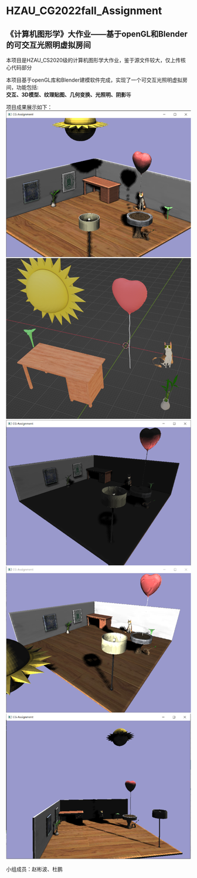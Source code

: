 # HZAU_CG2022fall_Assignment
## 《计算机图形学》大作业——基于openGL和Blender的可交互光照明虚拟房间<br>
本项目是HZAU_CS2020级的计算机图形学大作业，鉴于源文件较大，仅上传核心代码部分<br>

本项目基于openGL库和Blender建模软件完成，实现了一个可交互光照明虚拟房间，功能包括:<br>
**交互、3D模型、纹理贴图、几何变换、光照明、阴影**等<br>

项目成果展示如下：<br>
![这是图片](https://github.com/Hell0er/HZAU_CG2022fall_Assignment/blob/master/photo/1.png?raw=true "p1")
![这是图片](https://github.com/Hell0er/HZAU_CG2022fall_Assignment/blob/master/photo/2.png?raw=true "p2")
![这是图片](https://github.com/Hell0er/HZAU_CG2022fall_Assignment/blob/master/photo/3.png?raw=true "p3")
![这是图片](https://github.com/Hell0er/HZAU_CG2022fall_Assignment/blob/master/photo/4.png?raw=true "p4")
![这是图片](https://github.com/Hell0er/HZAU_CG2022fall_Assignment/blob/master/photo/5.png?raw=true "p5")
<br>

小组成员：赵彬波、杜鹏
